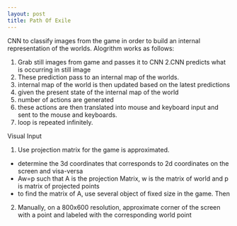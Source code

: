 ```yaml
---
layout: post
title: Path Of Exile
---
```


CNN to classify images from the game in order to build an internal representation
of the worlds.  Alogrithm works as follows:
1. Grab still images from game and passes it to CNN
2.CNN predicts what is occurring in still image
3. These prediction pass to an internal map of the worlds. 
4. internal map of the world is then updated based on the latest predictions
5. given the present state of the internal map of the world
6. number of actions are generated
7. these actions are then translated into mouse and keyboard input and sent to the mouse and keyboards.
8. loop is repeated infinitely.

Visual Input
 1. Use projection matrix for the game is approximated.
   * determine the 3d coordinates that corresponds to 2d coordinates on the screen and visa-versa
   * Aw=p such that A is the projection Matrix, w is the matrix of world and p is matrix of projected points
   * to find the matrix of A, use several object of fixed size in the game. Then
 2. Manually, on a 800x600 resolution, approximate corner of the screen with a point and labeled with the corresponding world point
 